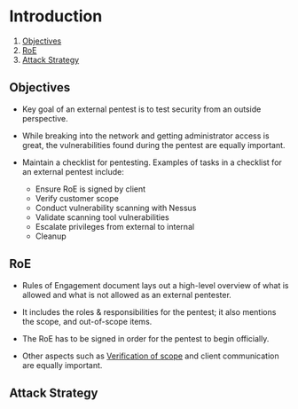 # Introduction

1. [Objectives](#objectives)
2. [RoE](#roe)
3. [Attack Strategy](#attack-strategy)

## Objectives

* Key goal of an external pentest is to test security from an outside perspective.

* While breaking into the network and getting administrator access is great, the vulnerabilities found during the pentest are equally important.

* Maintain a checklist for pentesting. Examples of tasks in a checklist for an external pentest include:

  * Ensure RoE is signed by client
  * Verify customer scope
  * Conduct vulnerability scanning with Nessus
  * Validate scanning tool vulnerabilities
  * Escalate privileges from external to internal
  * Cleanup

## RoE

* Rules of Engagement document lays out a high-level overview of what is allowed and what is not allowed as an external pentester.

* It includes the roles & responsibilities for the pentest; it also mentions the scope, and out-of-scope items.

* The RoE has to be signed in order for the pentest to begin officially.

* Other aspects such as [Verification of scope](https://bgp.he.net/) and client communication are equally important.

## Attack Strategy
